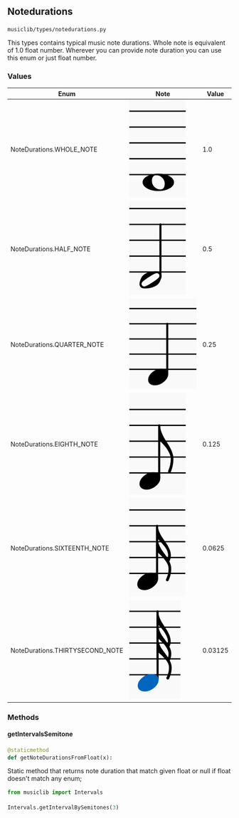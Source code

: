 ## Notedurations

`musiclib/types/notedurations.py`

This types contains typical music note durations. Whole note is equivalent of 1.0 float number. Wherever you can provide note duration you can use this enum or just float number.

### Values

| Enum                            | Note                                  | Value   |
| ------------------------------- | ------------------------------------- | ------- |
| NoteDurations.WHOLE_NOTE        | ![](../assets/whole_note.png)         | 1.0     |
| NoteDurations.HALF_NOTE         | ![](../assets/half_note.png)          | 0.5     |
| NoteDurations.QUARTER_NOTE      | ![](../assets/quarter_note.png)       | 0.25    |
| NoteDurations.EIGHTH_NOTE       | ![](../assets/eight_note.png)         | 0.125   |
| NoteDurations.SIXTEENTH_NOTE    | ![](../assets/sixteenth_note.png)     | 0.0625  |
| NoteDurations.THIRTYSECOND_NOTE | ![](../assets/thirthysecond_note.png) | 0.03125 |

### Methods

#### getIntervalsSemitone

```py
@staticmethod
def getNoteDurationsFromFloat(x):
```

Static method that returns note duration that match given float or null if float doesn't match any enum;

```py
from musiclib import Intervals

Intervals.getIntervalBySemitones(3)
```
